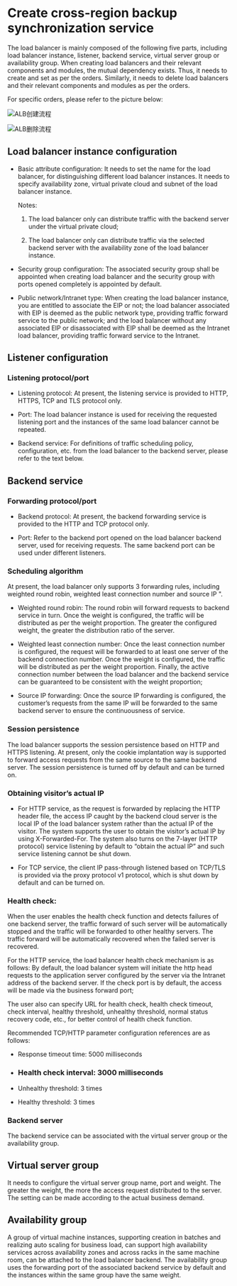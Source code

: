 
# Create cross-region backup synchronization service

The load balancer is mainly composed of the following five parts, including load balancer instance, listener, backend service, virtual server group or availability group. When creating load balancers and their relevant components and modules, the mutual dependency exists. Thus, it needs to create and set as per the orders. Similarly, it needs to delete load balancers and their relevant components and modules as per the orders.

For specific orders, please refer to the picture below:

 ![ALB创建流程](../../../../image/Networking/ALB/ALB-013.png)

 ![ALB删除流程](../../../../image/Networking/ALB/ALB-014.png)

## Load balancer instance configuration

- Basic attribute configuration: It needs to set the name for the load balancer, for distinguishing different load balancer instances. It needs to specify availability zone, virtual private cloud and subnet of the load balancer instance.

	Notes:
	
	1. The load balancer only can distribute traffic with the backend server under the virtual private cloud;
	
	2. The load balancer only can distribute traffic via the selected backend server with the availability zone of the load balancer instance.

- Security group configuration: The associated security group shall be appointed when creating load balancer and the security group with ports opened completely is appointed by default.

- Public network/Intranet type: When creating the load balancer instance, you are entitled to associate the EIP or not; the load balancer associated with EIP is deemed as the public network type, providing traffic forward service to the public network; and the load balancer without any associated EIP or disassociated with EIP shall be deemed as the Intranet load balancer, providing traffic forward service to the Intranet.


## Listener configuration

### Listening protocol/port

- Listening protocol: At present, the listening service is provided to HTTP, HTTPS, TCP and TLS protocol only.

- Port: The load balancer instance is used for receiving the requested listening port and the instances of the same load balancer cannot be repeated.

- Backend service: For definitions of traffic scheduling policy, configuration, etc. from the load balancer to the backend server, please refer to the text below.

## Backend service

### Forwarding protocol/port

- Backend protocol: At present, the backend forwarding service is provided to the HTTP and TCP protocol only.

- Port: Refer to the backend port opened on the load balancer backend server, used for receiving requests. The same backend port can be used under different listeners.

### Scheduling algorithm

At present, the load balancer only supports 3 forwarding rules, including weighted round robin, weighted least connection number and source IP ".

- Weighted round robin: The round robin will forward requests to backend service in turn. Once the weight is configured, the traffic will be distributed as per the weight proportion. The greater the configured weight, the greater the distribution ratio of the server.

- Weighted least connection number: Once the least connection number is configured, the request will be forwarded to at least one server of the backend connection number. Once the weight is configured, the traffic will be distributed as per the weight proportion. Finally, the active connection number between the load balancer and the backend service can be guaranteed to be consistent with the weight proportion;

- Source IP forwarding: Once the source IP forwarding is configured, the customer’s requests from the same IP will be forwarded to the same backend server to ensure the continuousness of service.

### Session persistence

The load balancer supports the session persistence based on HTTP and HTTPS listening. At present, only the cookie implantation way is supported to forward access requests from the same source to the same backend server. The session persistence is turned off by default and can be turned on.

### Obtaining visitor’s actual IP

- For HTTP service, as the request is forwarded by replacing the HTTP header file, the access IP caught by the backend cloud server is the local IP of the load balancer system rather than the actual IP of the visitor. The system supports the user to obtain the visitor’s actual IP by using X-Forwarded-For. The system also turns on the 7-layer (HTTP protocol) service listening by default to “obtain the actual IP” and such service listening cannot be shut down.

- For TCP service, the client IP pass-through listened based on TCP/TLS is provided via the proxy protocol v1 protocol, which is shut down by default and can be turned on.

### Health check:

When the user enables the health check function and detects failures of one backend server, the traffic forward of such server will be automatically stopped and the traffic will be forwarded to other healthy servers. The traffic forward will be automatically recovered when the failed server is recovered.

For the HTTP service, the load balancer health check mechanism is as follows: By default, the load balancer system will initiate the http head requests to the application server configured by the server via the Intranet address of the backend server. If the check port is by default, the access will be made via the business forward port;

The user also can specify URL for health check, health check timeout, check interval, healthy threshold, unhealthy threshold, normal status recovery code, etc., for better control of health check function.

Recommended TCP/HTTP parameter configuration references are as follows:

- Response timeout time: 5000 milliseconds

- ### Health check interval: 3000 milliseconds

- Unhealthy threshold: 3 times

- Healthy threshold: 3 times

### Backend server

The backend service can be associated with the virtual server group or the availability group.

## Virtual server group

It needs to configure the virtual server group name, port and weight. The greater the weight, the more the access request distributed to the server. The setting can be made according to the actual business demand.

## Availability group

A group of virtual machine instances, supporting creation in batches and realizing auto scaling for business load, can support high availability services across availability zones and across racks in the same machine room, can be attached to the load balancer backend. The availability group uses the forwarding port of the associated backend service by default and the instances within the same group have the same weight.



